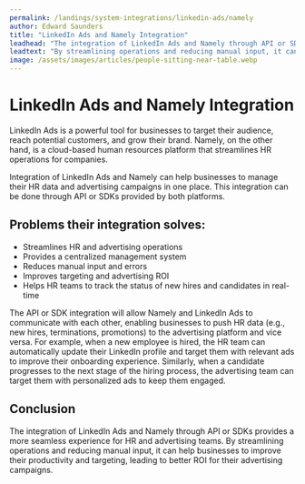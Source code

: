 ```yaml
---
permalink: /landings/system-integrations/linkedin-ads/namely
author: Edward Saunders
title: "LinkedIn Ads and Namely Integration"
leadhead: "The integration of LinkedIn Ads and Namely through API or SDKs provides a more seamless experience for HR and advertising teams"
leadtext: "By streamlining operations and reducing manual input, it can help businesses to improve their productivity and targeting, leading to better ROI for their advertising campaigns."
image: /assets/images/articles/people-sitting-near-table.webp
---
```

<div class="arttext">    <h1>LinkedIn Ads and Namely Integration</h1>
    <p>LinkedIn Ads is a powerful tool for businesses to target their audience, reach potential customers, and grow their brand. Namely, on the other hand, is a cloud-based human resources platform that streamlines HR operations for companies.</p>
    <p>Integration of LinkedIn Ads and Namely can help businesses to manage their HR data and advertising campaigns in one place. This integration can be done through API or SDKs provided by both platforms.</p>
    <h2>Problems their integration solves:</h2>
    <ul>
      <li>Streamlines HR and advertising operations</li>
      <li>Provides a centralized management system</li>
      <li>Reduces manual input and errors</li>
      <li>Improves targeting and advertising ROI</li>
      <li>Helps HR teams to track the status of new hires and candidates in real-time</li>
    </ul>
    <p>The API or SDK integration will allow Namely and LinkedIn Ads to communicate with each other, enabling businesses to push HR data (e.g., new hires, terminations, promotions) to the advertising platform and vice versa. For example, when a new employee is hired, the HR team can automatically update their LinkedIn profile and target them with relevant ads to improve their onboarding experience. Similarly, when a candidate progresses to the next stage of the hiring process, the advertising team can target them with personalized ads to keep them engaged.</p>
    <h2>Conclusion</h2>
    <p>The integration of LinkedIn Ads and Namely through API or SDKs provides a more seamless experience for HR and advertising teams. By streamlining operations and reducing manual input, it can help businesses to improve their productivity and targeting, leading to better ROI for their advertising campaigns. </p>
</div>